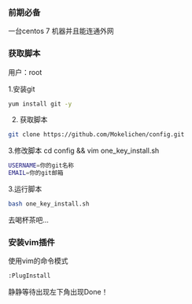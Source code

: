 ### 前期必备
一台centos 7 机器并且能连通外网

### 获取脚本
用户：root

1.安装git
```sh
yum install git -y
```

2. 获取脚本
```sh
git clone https://github.com/Mokelichen/config.git
```

3.修改脚本
cd config && vim one_key_install.sh
```sh
USERNAME=你的git名称
EMAIL=你的git邮箱
```

3.运行脚本
```sh
bash one_key_install.sh
```
去喝杯茶吧...

### 安装vim插件
使用vim的命令模式
```sh
:PlugInstall
```
静静等待出现左下角出现Done！

